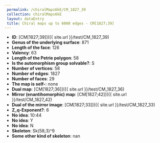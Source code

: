 ```yaml
--- 
 permalink: /chiralMaps6kE/CM_1827_39 
 collection: chiralMaps6kE
 layout: dataEntry
 title: Chiral maps up to 6000 edges - CM[1827;39]
---
```


- **ID**: [CM[1827;39]]({{ site.url }}/test/CM_1827_39)
- **Genus of the underlying surface**: 871
- **Length of the face**: 126
- **Valency**: 63
- **Length of the Petrie polygon**: 58
- **Is the automorphism group solvable?**: S
- **Number of vertices**: 58
- **Number of edges**: 1827
- **Number of faces**: 29
- **The map is self-**: none
- **Dual map**: [CM[1827;36]]({{ site.url }}/test/CM_1827_36)
- **Mirror (enantihomorphic) map**: [CM[1827;42]]({{ site.url }}/test/CM_1827_42)
- **Dual of the mirror image**: [CM[1827;33]]({{ site.url }}/test/CM_1827_33)
- **Z_q-Exponent?**: 6
- **No idea**:  10:44
- **No idea**: Y
- **No idea**: N
- **Skeleton**: Sk(58;3)^9
- **Some other kind of skeleton**: nan

